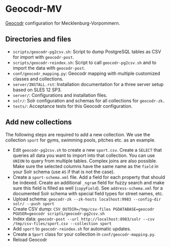 Geocodr-MV
==========

[Geocodr][1] configuration for Mecklenburg-Vorpommern. 

[1]: https://github.com/rostock/geocodr


Directories and files
---------------------

- `scripts/geocodr-pg2csv.sh`: Script to dump PostgreSQL tables as CSV for import with `geocodr-post`.
- `scripts/geocodr-reindex.sh`: Script to call `geocodr-pg2csv.sh` and to import the data with `geocodr-post`.
- `conf/geocodr_mapping.py`: Geocodr mapping with multiple customized classes and collections.
- `server/INSTALL.rst`: Installation documentation for a three server setup based on SLES 12 SP3.
- `server/`: Configurations and installation files.
- `solr/`: Solr configuration and schemas for all collections for `geocodr-zk.`
- `tests/`: Acceptance tests for this Geocodr configuration.

Add new collections
-------------------

The following steps are required to add a new collection. We use the collection `sport` for gyms, swimming pools, pitches etc. as an example.

- Edit `geocodr-pg2csv.sh` to create a new `sport.csv`. Create a `SELECT` that queries all data you want to import into that collection. You can use `UNION` to query from multiple tables. Complex joins are also possible. Make sure the selected columns have the same name as the `field` in your Solr schema (use `AS` if that is not the case).
- Create a `sport-schema.xml` file. Add a field for each property that should be indexed. Create an additional `_ngram` field for fuzzy search and make sure this field is filled as well (`copyField`). See `address-schema.xml` for a documented Solr schema with special field types for street names, etc.
- Upload schema: `geocodr-zk --zk-hosts localhost:9983 --config-dir solr/ --push sport`
- Create CSV dump: `CSV_OUTDIR=/tmp/csv-files PGDATABASE=geocodr PGUSER=geocodr scripts/geocodr-pg2csv.sh`
- Index data: `geocodr-post --url http://localhost:8983/solr --csv /tmp/csv-files/sport.csv --collection sport`
- Add `sport` to `geocodr-reindex.sh` for automatic updates.
- Create a `Sport` class for your collection in `conf/geocodr-mapping.py`.
- Reload Geocodr

